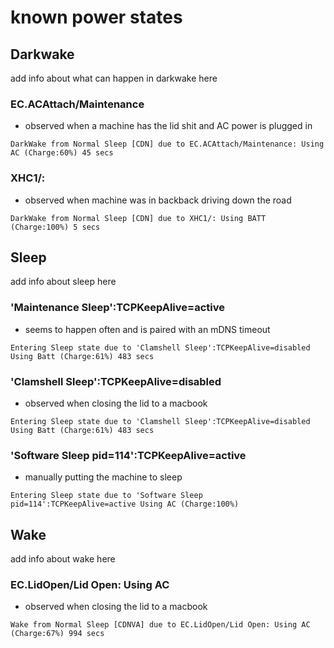 # known power states

## Darkwake

add info about what can happen in darkwake here

### EC.ACAttach/Maintenance
  - observed when a machine has the lid shit and AC power is plugged in
  ```
DarkWake from Normal Sleep [CDN] due to EC.ACAttach/Maintenance: Using AC (Charge:60%) 45 secs  
  ```
### XHC1/:
- observed when machine was in backback driving down the road
```
DarkWake from Normal Sleep [CDN] due to XHC1/: Using BATT (Charge:100%) 5 secs
```

## Sleep
add info about sleep here



### 'Maintenance Sleep':TCPKeepAlive=active
  - seems to happen often and is paired with an mDNS timeout
```
Entering Sleep state due to 'Clamshell Sleep':TCPKeepAlive=disabled Using Batt (Charge:61%) 483 secs 
```

### 'Clamshell Sleep':TCPKeepAlive=disabled
  - observed when closing the lid to a macbook
```
Entering Sleep state due to 'Clamshell Sleep':TCPKeepAlive=disabled Using Batt (Charge:61%) 483 secs 
```
  
  ### 'Software Sleep pid=114':TCPKeepAlive=active
  - manually putting the machine to sleep
```
Entering Sleep state due to 'Software Sleep pid=114':TCPKeepAlive=active Using AC (Charge:100%)
```

## Wake
add info about wake here
### EC.LidOpen/Lid Open: Using AC
  - observed when closing the lid to a macbook
  ```
Wake from Normal Sleep [CDNVA] due to EC.LidOpen/Lid Open: Using AC (Charge:67%) 994 secs
  ```

      
     
